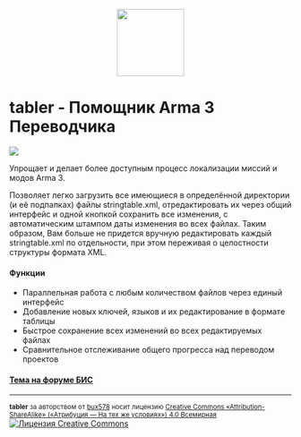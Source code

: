 <p align="center">
<img src="https://github.com/jodav/tabler/blob/master/tabler/Content/Icon-256.png" width=120 />
</p>

tabler - Помощник Arma 3 Переводчика
======

[![](http://img.shields.io/badge/release-0.4.0-green.svg)](https://github.com/bux578/tabler/releases)

Упрощает и делает более доступным процесс локализации миссий и модов Arma 3.

Позволяет легко загрузить все имеющиеся в определённой директории (и её подпапках) файлы stringtable.xml, отредактировать их через общий интерфейс и одной кнопкой сохранить все изменения, с автоматическим штампом даты изменения во всех файлах. Таким образом, Вам больше не придется вручную редактировать каждый stringtable.xml по отдельности, при этом переживая о целостности структуры формата XML.

#### Функции
* Параллельная работа с любым количеством файлов через единый интерфейс
* Добавление новых ключей, языков и их редактирование в формате таблицы
* Быстрое сохранение всех изменений во всех редактируемых файлах
* Сравнительное отслеживание общего прогресса над переводом проектов

#### <a href="http://forums.bistudio.com/showthread.php?180825-tabler-Arma-3-Translation-Helper">Тема на форуме БИС</a>

---
<sub><strong>tabler</strong> за авторством от <a xmlns:cc="http://creativecommons.org/ns#" href="https://github.com/bux578" property="cc:attributionName" rel="cc:attributionURL">bux578</a> носит лицензию <a rel="license" href="http://creativecommons.org/licenses/by-sa/4.0/">Creative Commons «Attribution-ShareAlike» («Атрибуция — На тех же условиях») 4.0 Всемирная</a></sub><br /><a rel="license" href="http://creativecommons.org/licenses/by-sa/4.0/"><img alt="Лицензия Creative Commons" style="border-width:0" src="https://i.creativecommons.org/l/by-sa/4.0/80x15.png" /></a>
